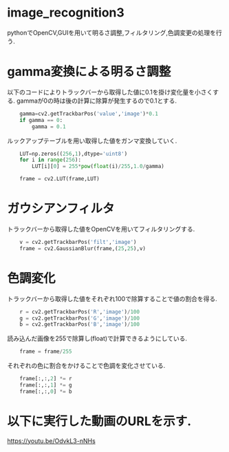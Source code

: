 # image_recognition3
pythonでOpenCV,GUIを用いて明るさ調整,フィルタリング,色調変更の処理を行う.
# gamma変換による明るさ調整
以下のコードによりトラックバーから取得した値に0.1を掛け変化量を小さくする.
gammaが0の時は後の計算に除算が発生するので0.1とする.
```python
    gamma=cv2.getTrackbarPos('value','image')*0.1
    if gamma == 0:
        gamma = 0.1
```
ルックアップテーブルを用い取得した値をガンマ変換していく.
```python
    LUT=np.zeros((256,1),dtype='uint8')
    for i in range(256):
        LUT[i][0] = 255*pow(float(i)/255,1.0/gamma)

    frame = cv2.LUT(frame,LUT)
```
# ガウシアンフィルタ
トラックバーから取得した値をOpenCVを用いてフィルタリングする.
```python
    v = cv2.getTrackbarPos('filt','image')
    frame = cv2.GaussianBlur(frame,(25,25),v)
```
# 色調変化
トラックバーから取得した値をそれぞれ100で除算することで値の割合を得る.
```python
    r = cv2.getTrackbarPos('R','image')/100
    g = cv2.getTrackbarPos('G','image')/100
    b = cv2.getTrackbarPos('B','image')/100
```
読み込んだ画像を255で除算し(float)で計算できるようにしている.
```python
    frame = frame/255
```
それぞれの色に割合をかけることで色調を変化させている.
```python
    frame[:,:,2] *= r
    frame[:,:,1] *= g
    frame[:,:,0] *= b
```
# 以下に実行した動画のURLを示す.
https://youtu.be/OdvkL3-nNHs
